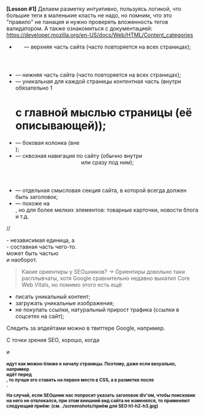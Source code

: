 **[Lesson #1]**
Делаем разметку интуитивно, пользуясь логикой, что большие теги в маленькие класть не надо, но помним, что это "правило" не панацея и нужно проверять вложенность тегов валидатором. А также ознакомиться с документацией: https://developer.mozilla.org/en-US/docs/Web/HTML/Content_categories

* <header> — верхняя часть сайта (часто повторяется на всех страницах);
* <footer> — нижняя часть сайта (часто повторяется на всех страницах);
* <main> — уникальная для каждой страницы контентная часть (внутри обязательно 1 <h1> с главной мыслью страницы (её описывающей));
* <aside> — боковая колонка (вне <main>);
* <nav> — сквозная навигация по сайту (обычно внутри <header> или сразу под ним);
* <section> — отдельная смысловая секция сайта, в которой всегда должен быть заголовок;
* <article> — похоже на <section>, но для более мелких элементов: товарные карточки, новости блога и т.д.
// <article> - независимая единица, а <section> - составная часть чего-то. <section> может быть частью <article> и наоборот.

> Какие ориентиры у SEOшников?
-> Ориентиры довольно таки расплывчаты, хотя Google сравнительно недавно выкатил Core Web Vitals, но помимо этого есть ещё:
* писать уникальный контент;
* загружать уникальные изображения;
* не покупать ссылки, натуральный прирост трафика (ссылки в соцсетях на сайт);

Следить за апдейтами можно в твиттере Google, например.

С точки зрения SEO, хорошо, когда <main> и <h1> идут как можно ближе к началу страницы. Поэтому, даже если визуально, например <aside> идёт перед <main>, то лучше его ставить на первое место в CSS, а в разметке после <main>.

На случай, если SEOшник нас попросит указать заголовок div'ом, чтобы поисковик на него не отвлекался, при этом внешний вид сайта не изменялся, то применяют следующий приём:
(см. ./screenshots/приём для SEO h1-h2-h3.jpg)